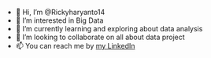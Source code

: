 - 👋 Hi, I’m @Rickyharyanto14
- 👀 I’m interested in Big Data
- 🌱 I’m currently learning and exploring about data analysis
- 💞️ I’m looking to collaborate on all about data project
- 📫 You can reach me by [my LinkedIn ](https://www.linkedin.com/in/ricky-haryanto14/)

<!---
Rickyharyanto14/Rickyharyanto14 is a ✨ special ✨ repository because its `README.md` (this file) appears on your GitHub profile.
You can click the Preview link to take a look at your changes.
--->

